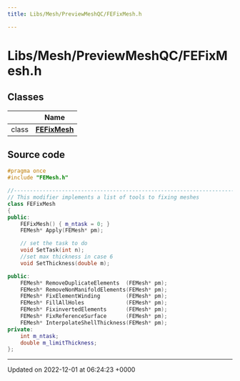 ```yaml
---
title: Libs/Mesh/PreviewMeshQC/FEFixMesh.h

---
```


# Libs/Mesh/PreviewMeshQC/FEFixMesh.h



## Classes

|                | Name           |
| -------------- | -------------- |
| class | **[FEFixMesh](../Classes/classFEFixMesh.md)**  |




## Source code

```cpp
#pragma once
#include "FEMesh.h"

//-----------------------------------------------------------------------------
// This modifier implements a list of tools to fixing meshes
class FEFixMesh
{
public:
    FEFixMesh() { m_ntask = 0; }
    FEMesh* Apply(FEMesh* pm);

    // set the task to do
    void SetTask(int n);
    //set max thickness in case 6
    void SetThickness(double m);

public:
    FEMesh* RemoveDuplicateElements  (FEMesh* pm);
    FEMesh* RemoveNonManifoldElements(FEMesh* pm);
    FEMesh* FixElementWinding        (FEMesh* pm);
    FEMesh* FillAllHoles             (FEMesh* pm);
    FEMesh* FixinvertedElements      (FEMesh* pm);
    FEMesh* FixReferenceSurface      (FEMesh* pm);
    FEMesh* InterpolateShellThickness(FEMesh* pm);
private:
    int m_ntask;
    double m_limitThickness;
};
```


-------------------------------

Updated on 2022-12-01 at 06:24:23 +0000
